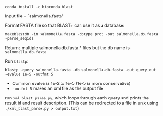 ```
conda install -c bioconda blast
```

Input file = `salmonella.fasta'

Format FASTA file so that BLAST+ can use it as a database:

```
makeblastdb -in salmonella.fasta -dbtype prot -out salmonella.db.fasta -parse_seqids
```

Returns multiple salmonella.db.fasta.* files but the db name is `salmonella.db.fasta`

Run `blastp`:

```
blastp -query salmonella.fasta -db salmonella.db.fasta -out query_out -evalue 1e-5 -outfmt 5 
```

- Common evalue is 1e-2 to 1e-5 (1e-5 is more conservative)
- `-outfmt 5` makes an xml file as the output file

run `xml_blast_parse.py`, which loops through each query and prints the result id and result description. (This can be redirected to a file in unix using `./xml_blast_parse.py > output.txt`)
